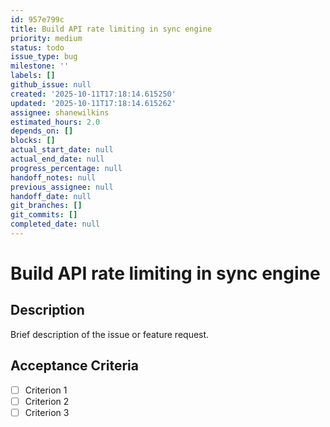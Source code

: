 ```yaml
---
id: 957e799c
title: Build API rate limiting in sync engine
priority: medium
status: todo
issue_type: bug
milestone: ''
labels: []
github_issue: null
created: '2025-10-11T17:18:14.615250'
updated: '2025-10-11T17:18:14.615262'
assignee: shanewilkins
estimated_hours: 2.0
depends_on: []
blocks: []
actual_start_date: null
actual_end_date: null
progress_percentage: null
handoff_notes: null
previous_assignee: null
handoff_date: null
git_branches: []
git_commits: []
completed_date: null
---
```


# Build API rate limiting in sync engine

## Description

Brief description of the issue or feature request.

## Acceptance Criteria

- [ ] Criterion 1
- [ ] Criterion 2
- [ ] Criterion 3